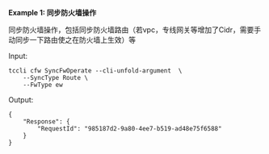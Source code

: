 **Example 1: 同步防火墙操作**

同步防火墙操作，包括同步防火墙路由（若vpc，专线网关等增加了Cidr，需要手动同步一下路由使之在防火墙上生效）等

Input: 

```
tccli cfw SyncFwOperate --cli-unfold-argument  \
    --SyncType Route \
    --FwType ew
```

Output: 
```
{
    "Response": {
        "RequestId": "985187d2-9a80-4ee7-b519-ad48e75f6588"
    }
}
```

